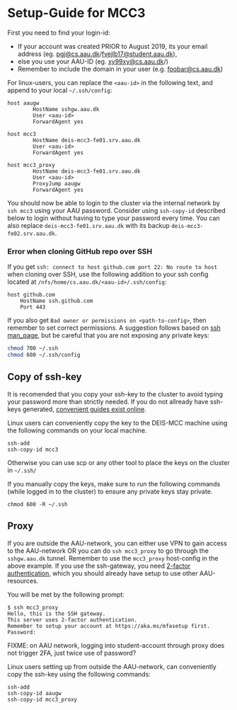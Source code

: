 # Setup-Guide for MCC3

First you need to find your login-id:
  - If your account was created PRIOR to August 2019, its your email address (eg. pgj@cs.aau.dk/fvejlb17@student.aau.dk), 
  - else you use your AAU-ID (eg. xy99xy@cs.aau.dk/)
  - Remember to include the domain in your user (e.g. foobar@cs.aau.dk)
 

For linux-users, you can replace the `<aau-id>` in the following text, and append to your local `~/.ssh/config`:

```
host aaugw
        HostName sshgw.aau.dk
        User <aau-id>
        ForwardAgent yes

host mcc3
        HostName deis-mcc3-fe01.srv.aau.dk
        User <aau-id>
        ForwardAgent yes

host mcc3_proxy
        HostName deis-mcc3-fe01.srv.aau.dk
        User <aau-id>
        ProxyJump aaugw
        ForwardAgent yes
```

You should now be able to login to the cluster via the internal network by `ssh mcc3` using your AAU password. 
Consider using `ssh-copy-id` described below to login without having to type your password every time.
You can also replace `deis-mcc3-fe01.srv.aau.dk` with its backup `deis-mcc3-fe02.srv.aau.dk`.

### Error when cloning GitHub repo over SSH 
If you get `ssh: connect to host github.com port 22: No route to host` when cloning over SSH, use the following addition to your ssh config located at `/nfs/home/cs.aau.dk/<aau-id>/.ssh/config`:

```
host github.com
    HostName ssh.github.com
    Port 443
```

If you also get `Bad owner or permissions on <path-to-config>`, then remember to set correct permissions. A suggestion follows based on [ssh man_page](http://linuxcommand.org/lc3_man_pages/ssh1.html), but be careful that you are not exposing any private keys:
```sh
chmod 700 ~/.ssh
chmod 600 ~/.ssh/config
```


## Copy of ssh-key
It is recomended that you copy your ssh-key to the cluster to avoid typing your password more than strictly needed.
If you do not allready have ssh-keys generated, [convenient guides exist online](https://help.github.com/en/github/authenticating-to-github/generating-a-new-ssh-key-and-adding-it-to-the-ssh-agent).

Linux users can conveniently copy the key to the DEIS-MCC machine using the following commands on your local machine.
```
ssh-add
ssh-copy-id mcc3
```

Otherwise you can use scp or any other tool to place the keys on the cluster in `~/.ssh/`

If you manually copy the keys, make sure to run the following commands (while logged in to the cluster) to ensure any private keys stay private.
```
chmod 600 -R ~/.ssh
```

## Proxy
If you are outside the AAU-network, you can either use VPN to gain access to the AAU-network OR you can do `ssh mcc3_proxy` to go through the `sshgw.aau.dk` tunnel. Remember to use the `mcc3_proxy` host-config in the above example.
If you use the ssh-gateway, you need [2-factor authentication](https://www.en.its.aau.dk/instructions/Username+and+password/2-factor-authentication/), which you should already have setup to use other AAU-resources.

You will be met by the following prompt:
```
$ ssh mcc3_proxy
Hello, this is the SSH gateway.
This server uses 2-factor authentication.
Remember to setup your account at https://aka.ms/mfasetup first.
Password: 
```
FIXME: on AAU network, logging into student-account through proxy does not trigger 2FA, just twice use of password?


Linux users setting up from outside the AAU-network, can conveniently copy the ssh-key using the following commands:
```
ssh-add
ssh-copy-id aaugw
ssh-copy-id mcc3_proxy
```
